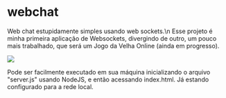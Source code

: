 # webchat
 Web chat estupidamente simples usando web sockets.\n
 Esse projeto é minha primeira aplicação de Websockets, divergindo de outro, um pouco mais trabalhado, que será um Jogo da Velha Online (ainda em progresso).

![](https://github.com/Juyuvi/webchat/blob/main/untitled.gif)

Pode ser facilmente executado em sua máquina inicializando o arquivo "server.js" usando NodeJS, e então acessando index.html. Já estando configurado para a rede local.
